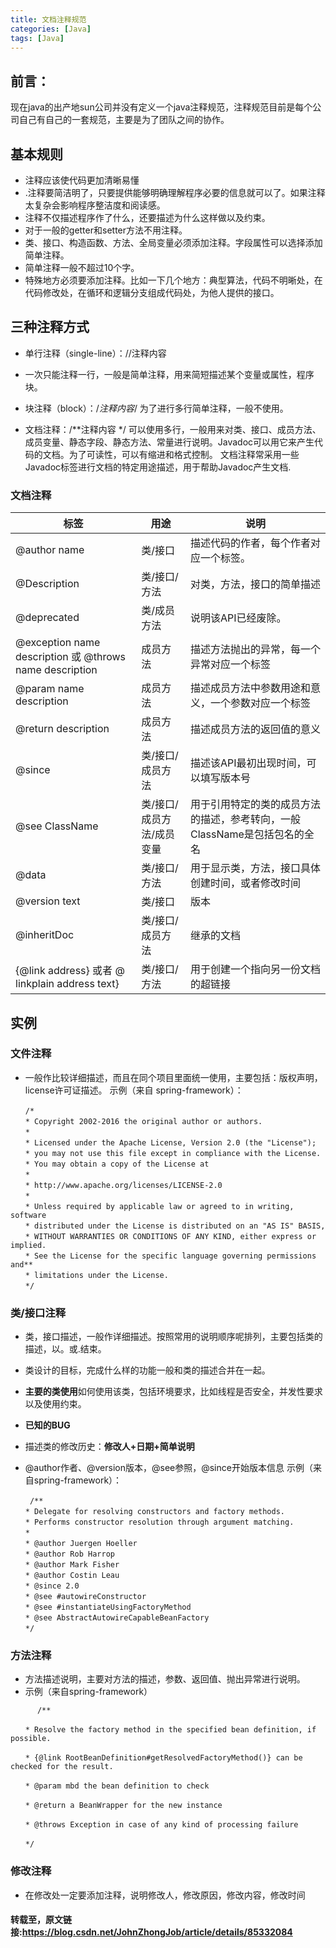 ```yaml
---
title: 文档注释规范
categories: [Java]
tags: [Java]
---
```

## 前言：
现在java的出产地sun公司并没有定义一个java注释规范，注释规范目前是每个公司自己有自己的一套规范，主要是为了团队之间的协作。

## 基本规则

- 注释应该使代码更加清晰易懂
- .注释要简洁明了，只要提供能够明确理解程序必要的信息就可以了。如果注释太复杂会影响程序整洁度和阅读感。
- 注释不仅描述程序作了什么，还要描述为什么这样做以及约束。
- 对于一般的getter和setter方法不用注释。
- 类、接口、构造函数、方法、全局变量必须添加注释。字段属性可以选择添加简单注释。
- 简单注释一般不超过10个字。
- 特殊地方必须要添加注释。比如一下几个地方：典型算法，代码不明晰处，在代码修改处，在循环和逻辑分支组成代码处，为他人提供的接口。

## 三种注释方式

- 单行注释（single-line）：//注释内容
  
- 一次只能注释一行，一般是简单注释，用来简短描述某个变量或属性，程序块。
  
- 块注释（block）：/*注释内容*/
为了进行多行简单注释，一般不使用。
- 文档注释：/**注释内容 */
	可以使用多行，一般用来对类、接口、成员方法、成员变量、静态字段、静态方法、常量进行说明。Javadoc可以用它来产生代码的文档。为了可读性，可以有缩进和格式控制。
	文档注释常采用一些Javadoc标签进行文档的特定用途描述，用于帮助Javadoc产生文档.

### 文档注释

| 标签                                                    | 用途                      | 说明                                                         |
| ------------------------------------------------------- | ------------------------- | ------------------------------------------------------------ |
| @author name                                            | 类/接口                   | 描述代码的作者，每个作者对应一个标签。                       |
| @Description                                            | 类/接口/方法              | 对类，方法，接口的简单描述                                   |
| @deprecated                                             | 类/成员方法               | 说明该API已经废除。                                          |
| @exception name description 或 @throws name description | 成员方法                  | 描述方法抛出的异常，每一个异常对应一个标签                   |
| @param name description                                 | 成员方法                  | 描述成员方法中参数用途和意义，一个参数对应一个标签           |
| @return description                                     | 成员方法                  | 描述成员方法的返回值的意义                                   |
| @since                                                  | 类/接口/成员方法          | 描述该API最初出现时间，可以填写版本号                        |
| @see ClassName                                          | 类/接口/成员方法/成员变量 | 用于引用特定的类的成员方法的描述，参考转向，一般ClassName是包括包名的全名 |
| @data                                                   | 类/接口/方法              | 用于显示类，方法，接口具体创建时间，或者修改时间             |
| @version text                                           | 类/接口                   | 版本                                                         |
| @inheritDoc                                             | 类/接口/成员方法          | 继承的文档                                                   |
| {@link address} 或者 @ linkplain address text}          | 类/接口/方法              | 用于创建一个指向另一份文档的超链接                           |



## 实例

### 文件注释

- 一般作比较详细描述，而且在同个项目里面统一使用，主要包括：版权声明，license许可证描述。
示例（来自 spring-framework）：
```
　　/*
　　* Copyright 2002-2016 the original author or authors.
　　*
　　* Licensed under the Apache License, Version 2.0 (the "License");
　　* you may not use this file except in compliance with the License.
　　* You may obtain a copy of the License at
　　*
　　* http://www.apache.org/licenses/LICENSE-2.0
　　*
　　* Unless required by applicable law or agreed to in writing, software
　　* distributed under the License is distributed on an "AS IS" BASIS,
　　* WITHOUT WARRANTIES OR CONDITIONS OF ANY KIND, either express or implied.
　　* See the License for the specific language governing permissions and**
　　* limitations under the License.
　　*/
```

### 类/接口注释
- 类，接口描述，一般作详细描述。按照常用的说明顺序呢排列，主要包括类的描述，以。或.结束。
  
- 类设计的目标，完成什么样的功能一般和类的描述合并在一起。
- <Strong>主要的类使用</Strong>如何使用该类，包括环境要求，比如线程是否安全，并发性要求以及使用约束。 
- <Strong>已知的BUG</Strong>
- 描述类的修改历史：<Strong>修改人+日期+简单说明</Strong>
- @author作者、@version版本，@see参照，@since开始版本信息
示例（来自spring-framework）：
```
 　　/**
　　* Delegate for resolving constructors and factory methods.
　　* Performs constructor resolution through argument matching.
　　*
　　* @author Juergen Hoeller
　　* @author Rob Harrop
　　* @author Mark Fisher
　　* @author Costin Leau
　　* @since 2.0
　　* @see #autowireConstructor
　　* @see #instantiateUsingFactoryMethod
　　* @see AbstractAutowireCapableBeanFactory
　　*/
```

### 方法注释

- 方法描述说明，主要对方法的描述，参数、返回值、抛出异常进行说明。
- 示例（来自spring-framework）
```
      /**

　　* Resolve the factory method in the specified bean definition, if possible.

　　* {@link RootBeanDefinition#getResolvedFactoryMethod()} can be checked for the result.

　　* @param mbd the bean definition to check

　　* @return a BeanWrapper for the new instance

　　* @throws Exception in case of any kind of processing failure

　　*/
```

### 修改注释
- 在修改处一定要添加注释，说明修改人，修改原因，修改内容，修改时间


#### 转载至，原文链接:<https://blog.csdn.net/JohnZhongJob/article/details/85332084>